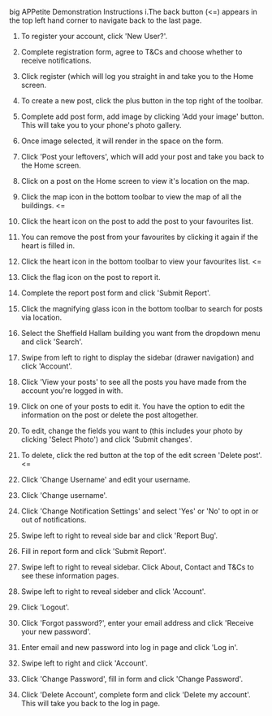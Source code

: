 big APPetite Demonstration Instructions
i.The back button (<=) appears in the top left hand corner to navigate back to the last page.

1. To register your account, click 'New User?'.
2. Complete registration form, agree to T&Cs and choose whether to receive notifications.
3. Click register (which will log you straight in and take you to the Home screen.
4. To create a new post, click the plus button in the top right of the toolbar.
5. Complete add post form, add image by clicking 'Add your image' button. This will take you to your phone's photo gallery.
6. Once image selected, it will render in the space on the form.
7. Click 'Post your leftovers', which will add your post and take you back to the Home screen.
8. Click on a post on the Home screen to view it's location on the map.
9. Click the map icon in the bottom toolbar to view the map of all the buildings. <=
10. Click the heart icon on the post to add the post to your favourites list.
11. You can remove the post from your favourites by clicking it again if the heart is filled in.
12. Click the heart icon in the bottom toolbar to view your favourites list. <=
13. Click the flag icon on the post to report it.
14. Complete the report post form and click 'Submit Report'.
15. Click the magnifying glass icon in the bottom toolbar to search for posts via location.
16. Select the Sheffield Hallam building you want from the dropdown menu and click 'Search'.

17. Swipe from left to right to display the sidebar (drawer navigation) and click 'Account'.
18. Click 'View your posts' to see all the posts you have made from the account you're logged in with.
19. Click on one of your posts to edit it. You have the option to edit the information on the post or delete the post altogether.
20. To edit, change the fields you want to (this includes your photo by clicking 'Select Photo') and click 'Submit changes'.
21. To delete, click the red button at the top of the edit screen 'Delete post'. <=
22. Click 'Change Username' and edit your username.
23. Click 'Change username'.
24. Click 'Change Notification Settings' and select 'Yes' or 'No' to opt in or out of notifications.
25. Swipe left to right to reveal side bar and click 'Report Bug'.
26. Fill in report form and click 'Submit Report'.
27. Swipe left to right to reveal sidebar. Click About, Contact and T&Cs to see these information pages.
28. Swipe left to right to reveal sideber and click 'Account'.
29. Click 'Logout'.
30. Click 'Forgot password?', enter your email address and click 'Receive your new password'.
31. Enter email and new password into log in page and click 'Log in'.
32. Swipe left to right and click 'Account'.
33. Click 'Change Password', fill in form and click 'Change Password'.
34. Click 'Delete Account', complete form and click 'Delete my account'. This will take you back to the log in page.
